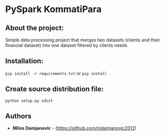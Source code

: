 # PySpark KommatiPara

## About the project:
Simple data processing project that merges two datasets (clients and their financial dataset) into one
dataset filtered by clients needs.

## Installation:
`pip install -r requirements.txt` or `pip install .`

## Create source distribution file:
`python setup.py sdist`

## Authors

* **Milos Damjanovic** - (https://github.com/mdamjanovic2012)
